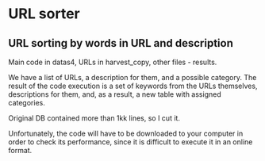 # URL sorter
## URL sorting by words in URL and description

Main code in datas4, URLs in harvest_copy, other files - results.

We have a list of URLs, a description for them, and a possible category. The result of the code execution is a set of keywords from the URLs themselves, descriptions for them, and, as a result, a new table with assigned categories.

Original DB contained more than 1kk lines, so I cut it.

Unfortunately, the code will have to be downloaded to your computer in order to check its performance, since it is difficult to execute it in an online format.

